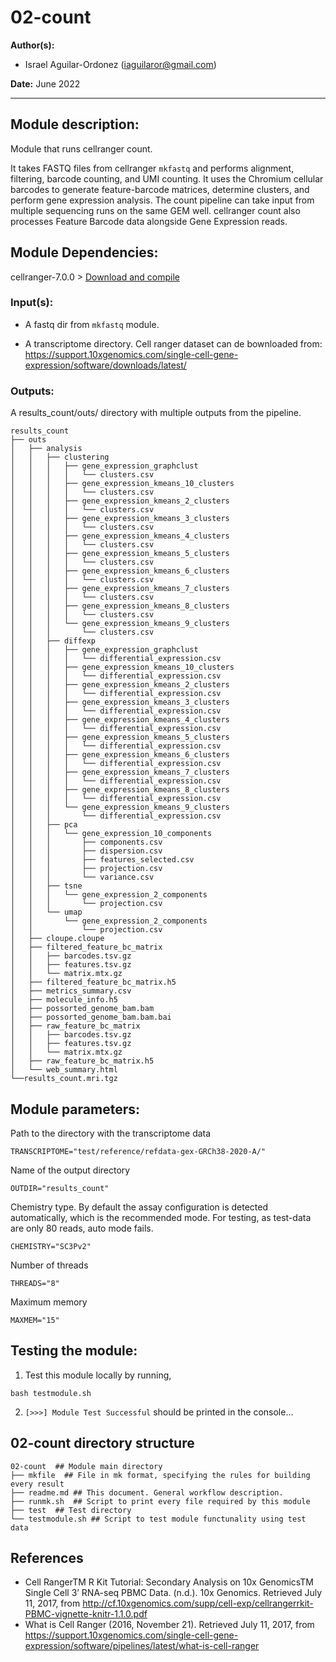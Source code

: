 # 02-count
**Author(s):**

* Israel Aguilar-Ordonez (iaguilaror@gmail.com)

**Date:** June 2022

---

## Module description:
 Module that runs cellranger count.

 It takes FASTQ files from cellranger `mkfastq` and performs alignment, filtering, barcode counting, and UMI counting. It uses the Chromium cellular barcodes to generate feature-barcode matrices, determine clusters, and perform gene expression analysis. The count pipeline can take input from multiple sequencing runs on the same GEM well. cellranger count also processes Feature Barcode data alongside Gene Expression reads.

## Module Dependencies:
cellranger-7.0.0 > [Download and compile](https://support.10xgenomics.com/single-cell-gene-expression/software/pipelines/latest/using/tutorial_in)

### Input(s):

* A fastq dir from `mkfastq` module.

* A transcriptome directory. Cell ranger dataset can de bownloaded from: https://support.10xgenomics.com/single-cell-gene-expression/software/downloads/latest/

### Outputs:

A results_count/outs/ directory with multiple outputs from the pipeline.

```
results_count
├── outs
│   ├── analysis
│   │   ├── clustering
│   │   │   ├── gene_expression_graphclust
│   │   │   │   └── clusters.csv
│   │   │   ├── gene_expression_kmeans_10_clusters
│   │   │   │   └── clusters.csv
│   │   │   ├── gene_expression_kmeans_2_clusters
│   │   │   │   └── clusters.csv
│   │   │   ├── gene_expression_kmeans_3_clusters
│   │   │   │   └── clusters.csv
│   │   │   ├── gene_expression_kmeans_4_clusters
│   │   │   │   └── clusters.csv
│   │   │   ├── gene_expression_kmeans_5_clusters
│   │   │   │   └── clusters.csv
│   │   │   ├── gene_expression_kmeans_6_clusters
│   │   │   │   └── clusters.csv
│   │   │   ├── gene_expression_kmeans_7_clusters
│   │   │   │   └── clusters.csv
│   │   │   ├── gene_expression_kmeans_8_clusters
│   │   │   │   └── clusters.csv
│   │   │   └── gene_expression_kmeans_9_clusters
│   │   │       └── clusters.csv
│   │   ├── diffexp
│   │   │   ├── gene_expression_graphclust
│   │   │   │   └── differential_expression.csv
│   │   │   ├── gene_expression_kmeans_10_clusters
│   │   │   │   └── differential_expression.csv
│   │   │   ├── gene_expression_kmeans_2_clusters
│   │   │   │   └── differential_expression.csv
│   │   │   ├── gene_expression_kmeans_3_clusters
│   │   │   │   └── differential_expression.csv
│   │   │   ├── gene_expression_kmeans_4_clusters
│   │   │   │   └── differential_expression.csv
│   │   │   ├── gene_expression_kmeans_5_clusters
│   │   │   │   └── differential_expression.csv
│   │   │   ├── gene_expression_kmeans_6_clusters
│   │   │   │   └── differential_expression.csv
│   │   │   ├── gene_expression_kmeans_7_clusters
│   │   │   │   └── differential_expression.csv
│   │   │   ├── gene_expression_kmeans_8_clusters
│   │   │   │   └── differential_expression.csv
│   │   │   └── gene_expression_kmeans_9_clusters
│   │   │       └── differential_expression.csv
│   │   ├── pca
│   │   │   └── gene_expression_10_components
│   │   │       ├── components.csv
│   │   │       ├── dispersion.csv
│   │   │       ├── features_selected.csv
│   │   │       ├── projection.csv
│   │   │       └── variance.csv
│   │   ├── tsne
│   │   │   └── gene_expression_2_components
│   │   │       └── projection.csv
│   │   └── umap
│   │       └── gene_expression_2_components
│   │           └── projection.csv
│   ├── cloupe.cloupe
│   ├── filtered_feature_bc_matrix
│   │   ├── barcodes.tsv.gz
│   │   ├── features.tsv.gz
│   │   └── matrix.mtx.gz
│   ├── filtered_feature_bc_matrix.h5
│   ├── metrics_summary.csv
│   ├── molecule_info.h5
│   ├── possorted_genome_bam.bam
│   ├── possorted_genome_bam.bam.bai
│   ├── raw_feature_bc_matrix
│   │   ├── barcodes.tsv.gz
│   │   ├── features.tsv.gz
│   │   └── matrix.mtx.gz
│   ├── raw_feature_bc_matrix.h5
│   └── web_summary.html
└──results_count.mri.tgz
```

## Module parameters:
Path to the directory with the transcriptome data
```
TRANSCRIPTOME="test/reference/refdata-gex-GRCh38-2020-A/"
```
Name of the output directory
```
OUTDIR="results_count"
```
Chemistry type. By default the assay configuration is detected automatically, which is the recommended mode. 
For testing, as test-data are only 80 reads, auto mode fails.
```
CHEMISTRY="SC3Pv2" 
```
Number of threads
```
THREADS="8"
```
Maximum memory
```
MAXMEM="15"
```

## Testing the module:

1. Test this module locally by running,
```
bash testmodule.sh
```

2. `[>>>] Module Test Successful` should be printed in the console...

## 02-count directory structure

````
02-count  ## Module main directory
├── mkfile  ## File in mk format, specifying the rules for building every result
├── readme.md ## This document. General workflow description.
├── runmk.sh  ## Script to print every file required by this module
├── test  ## Test directory
└── testmodule.sh ## Script to test module functunality using test data
````

## References
* Cell RangerTM R Kit Tutorial: Secondary Analysis on 10x GenomicsTM Single Cell 3’ RNA-seq PBMC Data. (n.d.). 10x Genomics. Retrieved July 11, 2017, from http://cf.10xgenomics.com/supp/cell-exp/cellrangerrkit-PBMC-vignette-knitr-1.1.0.pdf
* What is Cell Ranger (2016, November 21). Retrieved July 11, 2017, from https://support.10xgenomics.com/single-cell-gene-expression/software/pipelines/latest/what-is-cell-ranger